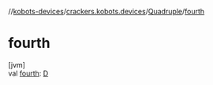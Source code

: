 //[kobots-devices](../../../index.md)/[crackers.kobots.devices](../index.md)/[Quadruple](index.md)/[fourth](fourth.md)

# fourth

[jvm]\
val [fourth](fourth.md): [D](index.md)
